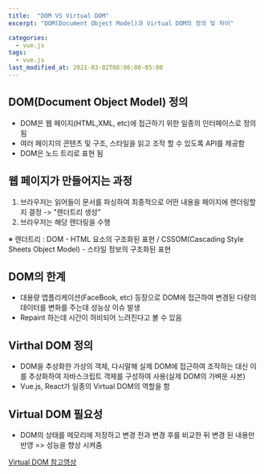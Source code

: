 ```yaml
---
title:  "DOM VS Virtual DOM"
excerpt: "DOM(Document Object Model)과 Virtual DOM의 정의 및 차이"

categories:
  - vue.js
tags:
  - vue.js
last_modified_at: 2021-03-02T08:06:00-05:00
---
```


## DOM(Document Object Model) 정의
 - DOM은 웹 페이지(HTML,XML, etc)에 접근하기 위한 일종의 인터페이스로 정의 됨
 - 여러 페이지의 콘텐츠 및 구조, 스타일을 읽고 조작 할 수 있도록 API를 제공함
 - DOM은 노드 트리로 표현 됨

## 웹 페이지가 만들어지는 과정
 1. 브라우저는 읽어들이 문서를 파싱하여 최종적으로 어떤 내용을 페이지에 렌더링할 지 결정 -> "렌더트리 생성"
 2. 브라우저는 해당 렌더링을 수행

※ 렌더트리 : DOM - HTML 요소의 구조화된 표현 / CSSOM(Cascading Style Sheets Object Model) - 스타일 정보의 구조화된 표현

## DOM의 한계
 - 대용량 앱플리케이션(FaceBook, etc) 등장으로 DOM에 접근하여 변경된 다량의 데이터를 변화를 주는데 성능상 이슈 발생
 - Repaint 하는데 시간이 허비되어 느려진다고 볼 수 있음

## Virthal DOM 정의
 - DOM을 추상화한 가상의 객체, 다시말해 실제 DOM에 접근하여 조작하는 대신 이를 추상화하여 자바스크립트 객체를 구성하여 사용(실제 DOM의 가벼운 사본) 
 - Vue.js, React가 일종의 Virtual DOM의 역할을 함 

## Virtual DOM 필요성
 - DOM의 상태를 메모리에 저장하고 변경 전과 변경 후를 비교한 뒤 변경 된 내용만 반영 => 성능을 향상 시켜줌

[Virtual DOM 참고영상](https://www.youtube.com/watch?v=BYbgopx44vo)



